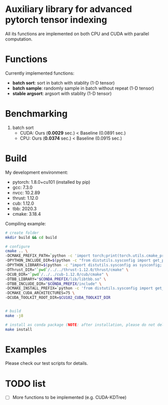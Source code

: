 # Auxiliary library for advanced pytorch tensor indexing

All its functions are implemented on both CPU and CUDA with parallel computation.


# Functions

Currently implemented functions:
- **batch sort**: sort in batch with stablity (1-D tensor)
- **batch sample**: randomly sample in batch without repeat (1-D tensor)
- **stable argsort**: argsort with stablity (1-D tensor)

# Benchmarking

1. batch sort
   - CUDA: Ours (**0.0029** sec.) < Baseline (0.0891 sec.)
   - CPU: Ours (**0.0374** sec.) < Baseline (0.0915 sec.)


# Build

My development environment:
- pytorch: 1.8.0+cu101 (installed by pip)
- gcc: 7.3.0
- nvcc: 10.2.89
- thrust: 1.12.0
- cub: 1.12.0
- tbb: 2020.3
- cmake: 3.18.4


Compiling example:
```bash
# create folder
mkdir build && cd build

# configure
cmake .. \
-DCMAKE_PREFIX_PATH=`python -c 'import torch;print(torch.utils.cmake_prefix_path)'` \
-DPYTHON_INCLUDE_DIR=$(python -c "from distutils.sysconfig import get_python_inc; print(get_python_inc())")  \
-DPYTHON_LIBRARY=$(python -c "import distutils.sysconfig as sysconfig; print(sysconfig.get_config_var('LIBDIR'))") \
-DThrust_DIR="`pwd`/../../thrust-1.12.0/thrust/cmake" \
-DCUB_DIR="`pwd`/../../cub-1.12.0/cub/cmake" \
-DTBB_LIBRARY="$CONDA_PREFIX/lib/libtbb.so" \
-DTBB_INCLUDE_DIR="$CONDA_PREFIX/include" \
-DCMAKE_INSTALL_PREFIX=`python -c 'from distutils.sysconfig import get_python_lib; print(get_python_lib())'` \
-DCMAKE_CUDA_ARCHITECTURES=75 \
-DCUDA_TOOLKIT_ROOT_DIR=$CU102_CUDA_TOOLKIT_DIR


# build
make -j8

# install as conda package (NOTE: after installation, please do not delete the folder)
make install
```

# Examples

Please check our test scripts for details.


# TODO list

- [ ] More functions to be implemented (e.g. CUDA-KDTree)

